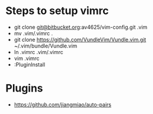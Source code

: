 # Steps to setup vimrc #

* git clone git@bitbucket.org:av4625/vim-config.git .vim
* mv .vim/.vimrc .
* git clone https://github.com/VundleVim/Vundle.vim.git ~/.vim/bundle/Vundle.vim
* ln .vimrc .vim/.vimrc
* vim .vimrc
* :PluginInstall

# Plugins #
* https://github.com/jiangmiao/auto-pairs
